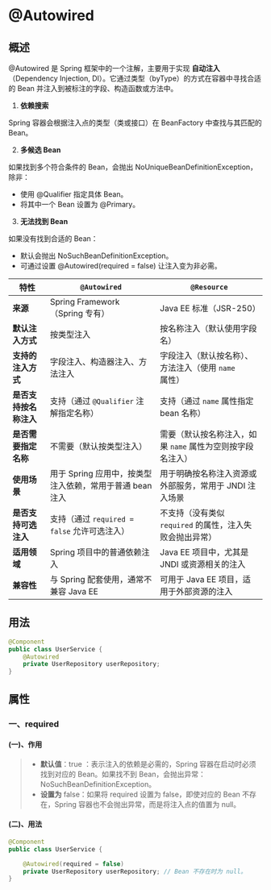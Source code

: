 # @Autowired

## 概述

@Autowired 是 Spring 框架中的一个注解，主要用于实现 **自动注入**（Dependency Injection, DI）。它通过类型（byType）的方式在容器中寻找合适的 Bean 并注入到被标注的字段、构造函数或方法中。

1. **依赖搜索**

Spring 容器会根据注入点的类型（类或接口）在 BeanFactory 中查找与其匹配的 Bean。

2. **多候选 Bean**

如果找到多个符合条件的 Bean，会抛出 NoUniqueBeanDefinitionException，除非：

- 使用 @Qualifier 指定具体 Bean。
- 将其中一个 Bean 设置为 @Primary。

3. **无法找到 Bean**

如果没有找到合适的 Bean：

- 默认会抛出 NoSuchBeanDefinitionException。
- 可通过设置 @Autowired(required = false) 让注入变为非必需。



| 特性                   | `@Autowired`                                             | `@Resource`                                                |
| ---------------------- | -------------------------------------------------------- | ---------------------------------------------------------- |
| **来源**               | Spring Framework（Spring 专有）                          | Java EE 标准（JSR-250）                                    |
| **默认注入方式**       | 按类型注入                                               | 按名称注入（默认使用字段名）                               |
| **支持的注入方式**     | 字段注入、构造器注入、方法注入                           | 字段注入（默认按名称）、方法注入（使用 `name` 属性）       |
| **是否支持按名称注入** | 支持（通过 `@Qualifier` 注解指定名称）                   | 支持（通过 `name` 属性指定 bean 名称）                     |
| **是否需要指定名称**   | 不需要（默认按类型注入）                                 | 需要（默认按名称注入，如果 `name` 属性为空则按字段名注入） |
| **使用场景**           | 用于 Spring 应用中，按类型注入依赖，常用于普通 bean 注入 | 用于明确按名称注入资源或外部服务，常用于 JNDI 注入场景     |
| **是否支持可选注入**   | 支持（通过 `required = false` 允许可选注入）             | 不支持（没有类似 `required` 的属性，注入失败会抛出异常）   |
| **适用领域**           | Spring 项目中的普通依赖注入                              | Java EE 项目中，尤其是 JNDI 或资源相关的注入               |
| **兼容性**             | 与 Spring 配套使用，通常不兼容 Java EE                   | 可用于 Java EE 项目，适用于外部资源的注入                  |



## 用法

```java
@Component
public class UserService {
    @Autowired
    private UserRepository userRepository;
}
```





## 属性

### 一、required

#### (一)、作用

> - **默认值**：true ：表示注入的依赖是必需的，Spring 容器在启动时必须找到对应的 Bean。如果找不到 Bean，会抛出异常：NoSuchBeanDefinitionException。
> - **设置为** false：如果将 required 设置为 false，即使对应的 Bean 不存在，Spring 容器也不会抛出异常，而是将注入点的值置为 null。

#### (二)、用法

```java
@Component
public class UserService {

    @Autowired(required = false)
    private UserRepository userRepository; // Bean 不存在时为 null。
}
```

